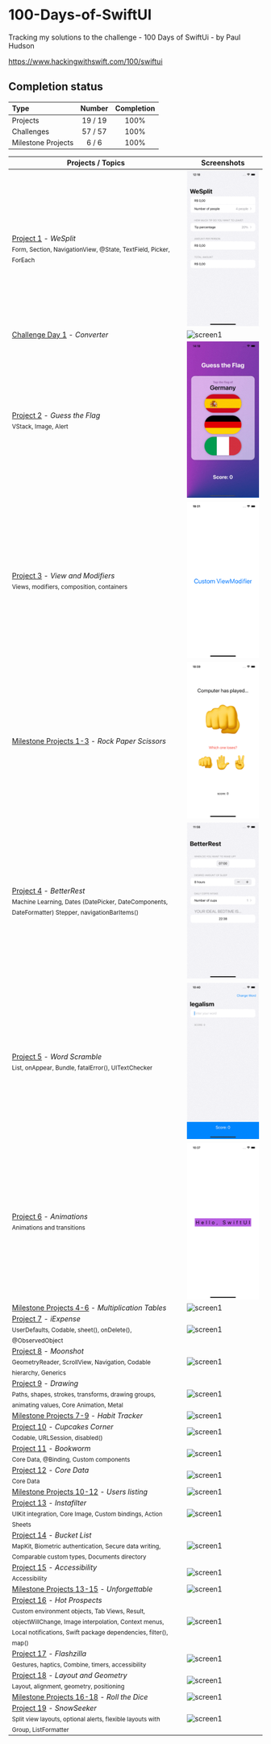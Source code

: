 # 100-Days-of-SwiftUI #

Tracking my solutions to the challenge - 100 Days of SwiftUi - by Paul Hudson

https://www.hackingwithswift.com/100/swiftui

## Completion status

Type               | Number  | Completion
:---               |  :---:  |   :---:
Projects           | 19 / 19 | 100%
Challenges         | 57 / 57 | 100%
Milestone Projects |  6 / 6  | 100%

Projects / Topics                                                                                                                                                            | Screenshots
---                                                                                                                                                                          |---
[Project 1](P01-WeSplit) - *WeSplit*   <br/><sub> Form, Section, NavigationView, @State, TextField, Picker, ForEach </sub>                                                   | ![screen1](P01-WeSplit/screenshot/screenshot1.gif) |
[Challenge Day 1](P01-Challenge) - *Converter*                                                                                                                               | ![screen1](P01-Challenge/screenshot/screenshot1.gif) |
[Project 2](P02-GuessTheFlag) - *Guess the Flag*  <br/> <sub> VStack, Image, Alert </sub>                                                                                    | ![screen1](P02-GuessTheFlag/screenshot/screenshot1.gif) |
[Project 3](P03-ViewsAndModifiers) - *View and Modifiers*   <br/><sub> Views, modifiers, composition, containers </sub>                                                      | <img src="P03-ViewsAndModifiers/screenshot/screenshot1.png" width="280"/> |
[Milestone Projects 1-3](P03-Milestone-RockPaperScissors) - *Rock Paper Scissors*                                                                                            | ![screen1](P03-Milestone-RockPaperScissors/screenshot/screenshot1.gif) |
[Project 4](P04-BetterRest) - *BetterRest*   <br/><sub> Machine Learning, Dates (DatePicker, DateComponents, DateFormatter) Stepper, navigationBarItems() </sub>             | ![screen1](P04-BetterRest/screenshot/screemshot1.gif) |
[Project 5](P05-WordScramble) - *Word Scramble*   <br/><sub> List, onAppear, Bundle, fatalError(), UITextChecker </sub>                                                      | ![screen1](P05-WordScramble/screenshot/screenshot1.gif) |
[Project 6](P06-Animations) - *Animations*  <br/><sub> Animations and transitions </sub>                                                                                     | ![screen1](P06-Animations/screenshot/screenshot1.gif) |
[Milestone Projects 4-6](P06-Milestone-Multiplication) - *Multiplication Tables*                                                                                             | ![screen1](P06-Milestone-Multiplication/screenshot/screenshot1.gif) |
[Project 7](P07-iExpense) - *iExpense*  <br/><sub> UserDefaults, Codable, sheet(), onDelete(), @ObservedObject </sub>                                                        | ![screen1](P07-iExpense/screenshot/screenshot1.gif) |
[Project 8](P08-MoonShot) - *Moonshot*   <br/><sub> GeometryReader, ScrollView, Navigation, Codable hierarchy, Generics </sub>                                               | ![screen1](P08-MoonShot/screenshot/screenshot1.gif) |
[Project 9](P09-Drawing) - *Drawing*  <br/><sub> Paths, shapes, strokes, transforms, drawing groups, animating values, Core Animation, Metal </sub>                          | ![screen1](P09-Drawing/screenshot/screenshot1.gif) |
[Milestone Projects 7-9](P09-Milestone-Habito) - *Habit Tracker*                                                                                                             | ![screen1](P09-Milestone-Habito/screenshot/screenshot1.gif) |
[Project 10](P10-CupcakeCorner) - *Cupcakes Corner*    <br/><sub> Codable, URLSession, disabled() </sub>                                                                     | ![screen1](14-Project10/screenshots/small/screen01.png) |
[Project 11](P11-Bookworm) - *Bookworm*   <br/><sub> Core Data, @Binding, Custom components </sub>                                                                           | ![screen1](15-Project11/screenshots/small/screen01.png) |
[Project 12](P12-CoreDataProject) - *Core Data*   <br/><sub> Core Data </sub>                                                                                                | ![screen1](16-Project12/screenshots/small/screen01.png) |
[Milestone Projects 10-12](P12-Milestone-UsersList) - *Users listing*                                                                                                        | ![screen1](17-Milestone-Projects10-12/screenshots/small/screen01.png) |
[Project 13](P13-Instafilter) - *Instafilter*   <br/><sub> UIKit integration, Core Image, Custom bindings, Action Sheets </sub>                                              | ![screen1](18-Project13/screenshots/small/screen01.png) |
[Project 14](P14-BucketList) - *Bucket List*    <br/><sub> MapKit, Biometric authentication, Secure data writing, Comparable custom types, Documents directory </sub>        | ![screen1](19-Project14/screenshots/small/screen01.png)  |
[Project 15](P15-AccessibilityApp) - *Accessibility*   <br/><sub> Accessibility </sub>                                                                                       | ![screen1](20-Project15/screenshots/small/screen01.png) |
[Milestone Projects 13-15](P15-Milestone-Unforgettable) - *Unforgettable*                                                                                                    | ![screen1](21-Milestone-Projects13-15/screenshots/small/screen01.png) |
[Project 16](P16-HotProspects) - *Hot Prospects*    <br/><sub> Custom environment objects, Tab Views, Result, objectWillChange, Image interpolation, Context menus, Local notifications, Swift package dependencies, filter(), map() </sub> | ![screen1](22-Project16/screenshots/small/screen01.png)  |
[Project 17](P17-Flashzilla) - *Flashzilla*  <br/><sub> Gestures, haptics, Combine, timers, accessibility </sub>                                                             | ![screen1](23-Project17/screenshots/small/screen01.png) |
[Project 18](P18-LayoutAndGeometry) - *Layout and Geometry*   <br/><sub> Layout, alignment, geometry, positioning </sub>                                                     | ![screen1](24-Project18/screenshots/small/screen01.png) |
[Milestone Projects 16-18](P18-Milestone-DiceRoll) - *Roll the Dice*                                                                                                         | ![screen1](25-Milestone-Projects16-18/screenshots/small/screen01.png)  |
[Project 19](P19-SnowSeeker) - *SnowSeeker*    <br/><sub> Split view layouts, optional alerts, flexible layouts with Group, ListFormatter </sub>                             | ![screen1](26-Project19/screenshots/small/screen01.png)|
